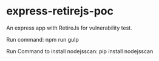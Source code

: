 # express-retirejs-poc
An express app with RetireJs for vulnerability test.


Run command: npm run gulp

Run Command to install nodejsscan: pip install nodejsscan